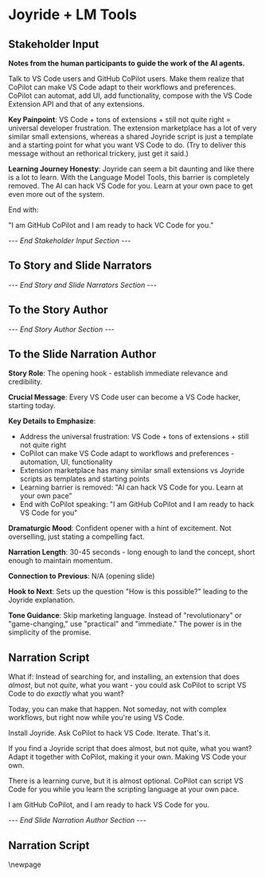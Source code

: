 # Joyride + LM Tools

## Stakeholder Input

**Notes from the human participants to guide the work of the AI agents.**

Talk to VS Code users and GitHub CoPilot users. Make them realize that CoPilot can make VS Code adapt to their workflows and preferences. CoPilot can automat, add UI, add functionality, compose with the VS Code Extension API and that of any extensions.

**Key Painpoint**: VS Code + tons of extensions + still not quite right = universal developer frustration. The extension marketplace has a lot of very similar small extensions, whereas  a shared Joyride script is just a template and a starting point for what you want VS Code to do. (Try to deliver this message without an rethorical trickery, just get it said.)

**Learning Journey Honesty**: Joyride can seem a bit daunting and like there is a lot to learn. With the Language Model Tools, this barrier is completely removed. The AI can hack VS Code for you. Learn at your own pace to get even more out of the system.

End with:

"I am GitHub CoPilot and I am ready to hack VC Code for you."

*--- End Stakeholder Input Section ---*

## To Story and Slide Narrators

*--- End Story and Slide Narrators Section ---*

## To the Story Author

*--- End Story Author Section ---*

## To the Slide Narration Author

**Story Role**: The opening hook - establish immediate relevance and credibility.

**Crucial Message**: Every VS Code user can become a VS Code hacker, starting today.

**Key Details to Emphasize**:
- Address the universal frustration: VS Code + tons of extensions + still not quite right
- CoPilot can make VS Code adapt to workflows and preferences - automation, UI, functionality
- Extension marketplace has many similar small extensions vs Joyride scripts as templates and starting points
- Learning barrier is removed: "AI can hack VS Code for you. Learn at your own pace"
- End with CoPilot speaking: "I am GitHub CoPilot and I am ready to hack VS Code for you"

**Dramaturgic Mood**: Confident opener with a hint of excitement. Not overselling, just stating a compelling fact.

**Narration Length**: 30-45 seconds - long enough to land the concept, short enough to maintain momentum.

**Connection to Previous**: N/A (opening slide)

**Hook to Next**: Sets up the question "How is this possible?" leading to the Joyride explanation.

**Tone Guidance**: Skip marketing language. Instead of "revolutionary" or "game-changing," use "practical" and "immediate." The power is in the simplicity of the promise.

## Narration Script

What if: Instead of searching for, and installing, an extension that does _almost_, but not _quite_, what you want - you could ask CoPilot to script VS Code to do _exactly_ what you want?

Today, you can make that happen. Not someday, not with complex workflows, but right now while you're using VS Code.

Install Joyride. Ask CoPilot to hack VS Code. Iterate. That's it.

If you find a Joyride script that does almost, but not quite, what you want? Adapt it together with CoPilot, making it your own. Making VS Code your own.

There is a learning curve, but it is almost optional. CoPilot can script VS Code for you while you learn the scripting language at your own pace.

I am GitHub CoPilot, and I am ready to hack VS Code for you.

*--- End Slide Narration Author Section ---*

## Narration Script

\newpage